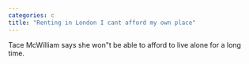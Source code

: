 ```yaml
---
categories: c
title: "Renting in London I cant afford my own place"
---
```

Tace McWilliam says she won"t be able to afford to live alone for a long time.